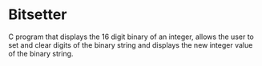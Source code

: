 # Bitsetter
C program that displays the 16 digit binary of an integer, allows the user to set and clear digits of the binary string and displays the new integer value of the binary string.
